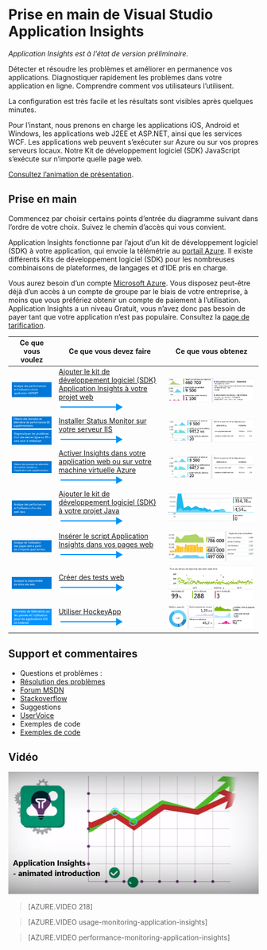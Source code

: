 <properties
	pageTitle="Prise en main de Visual Studio Application Insights | Microsoft Azure"
	description="Analysez l’utilisation, la disponibilité et les performances de votre application web locale ou Microsoft Azure avec Visual Studio Application Insights."
	services="application-insights"
    documentationCenter=""
	authors="alancameronwills"
	manager="douge"/>

<tags
	ms.service="application-insights"
	ms.workload="tbd"
	ms.tgt_pltfrm="ibiza"
	ms.devlang="na"
	ms.topic="hero-article"
	ms.date="06/06/2016"
	ms.author="awills"/>

# Prise en main de Visual Studio Application Insights

*Application Insights est à l'état de version préliminaire.*

Détecter et résoudre les problèmes et améliorer en permanence vos applications. Diagnostiquer rapidement les problèmes dans votre application en ligne. Comprendre comment vos utilisateurs l’utilisent.

La configuration est très facile et les résultats sont visibles après quelques minutes.

Pour l’instant, nous prenons en charge les applications iOS, Android et Windows, les applications web J2EE et ASP.NET, ainsi que les services WCF. Les applications web peuvent s’exécuter sur Azure ou sur vos propres serveurs locaux. Notre Kit de développement logiciel (SDK) JavaScript s’exécute sur n’importe quelle page web.

[Consultez l’animation de présentation](https://www.youtube.com/watch?v=fX2NtGrh-Y0).

## Prise en main

Commencez par choisir certains points d’entrée du diagramme suivant dans l’ordre de votre choix. Suivez le chemin d’accès qui vous convient.

Application Insights fonctionne par l’ajout d’un kit de développement logiciel (SDK) à votre application, qui envoie la télémétrie au [portail Azure](https://portal.azure.com). Il existe différents Kits de développement logiciel (SDK) pour les nombreuses combinaisons de plateformes, de langages et d’IDE pris en charge.

Vous aurez besoin d’un compte [Microsoft Azure](http://azure.com). Vous disposez peut-être déjà d’un accès à un compte de groupe par le biais de votre entreprise, à moins que vous préfériez obtenir un compte de paiement à l’utilisation. Application Insights a un niveau Gratuit, vous n’avez donc pas besoin de payer tant que votre application n’est pas populaire. Consultez la [page de tarification](https://azure.microsoft.com/pricing/details/application-insights/).

Ce que vous voulez | Ce que vous devez faire | Ce que vous obtenez
---|---|---
 <a href="app-insights-asp-net.md">![ASP.NET](./media/app-insights-get-started/appinsights-gs-i-01-perf.png)</a> | <a href="app-insights-asp-net.md">Ajouter le kit de développement logiciel (SDK) Application Insights à votre projet web</a> <br/> ![obtient](./media/app-insights-get-started/appinsights-00arrow.png) | <a href="app-insights-asp-net.md">![Surveillance des performances et utilisation](./media/app-insights-get-started/appinsights-gs-r-01-perf.png)</a>
<a href="app-insights-monitor-performance-live-website-now.md">![Site ASP.NET déjà actif](./media/app-insights-get-started/appinsights-gs-i-04-red2.png)</a><br/><a href="app-insights-monitor-performance-live-website-now.md">![Surveillance des dépendances et des performances](./media/app-insights-get-started/appinsights-gs-i-03-red.png)</a>|<a href="app-insights-monitor-performance-live-website-now.md">Installer Status Monitor sur votre serveur IIS</a> <br/> ![obtient](./media/app-insights-get-started/appinsights-00arrow.png) | <a href="app-insights-monitor-performance-live-website-now.md">![Surveillance des dépendances ASP.NET](./media/app-insights-get-started/appinsights-gs-r-03-red.png)</a>
<a href="insights-perf-analytics.md">![application web ou machine virtuelle Azure](./media/app-insights-get-started/appinsights-gs-i-10-azure.png)</a>|<a href="insights-perf-analytics.md">Activer Insights dans votre application web ou sur votre machine virtuelle Azure</a> <br/> ![obtient](./media/app-insights-get-started/appinsights-00arrow.png) | <a href="insights-perf-analytics.md">![Surveillance des dépendances et des performances](./media/app-insights-get-started/appinsights-gs-r-03-red.png)</a>
<a href="app-insights-java-get-started.md">![Java](./media/app-insights-get-started/appinsights-gs-i-11-java.png)</a>|<a href="app-insights-java-get-started.md">Ajouter le kit de développement logiciel (SDK) à votre projet Java</a><br/>![obtient](./media/app-insights-get-started/appinsights-00arrow.png) | <a href="app-insights-java-get-started.md">![Surveillance des performances et utilisation](./media/app-insights-get-started/appinsights-gs-r-10-java.png)</a>
<a href="app-insights-web-track-usage.md">![JavaScript](./media/app-insights-get-started/appinsights-gs-i-02-usage.png)</a>|<a href="app-insights-web-track-usage.md">Insérer le script Application Insights dans vos pages web</a><br/>![obtient](./media/app-insights-get-started/appinsights-00arrow.png) | <a href="app-insights-web-track-usage.md">![affichages de pages et performances du navigateur](./media/app-insights-get-started/appinsights-gs-r-02-usage.png)</a>
<a href="app-insights-monitor-web-app-availability.md">![Availability](./media/app-insights-get-started/appinsights-gs-i-05-avail.png)</a>|<a href="app-insights-monitor-web-app-availability.md">Créer des tests web</a><br/>![obtient](./media/app-insights-get-started/appinsights-00arrow.png) | <a href="app-insights-monitor-web-app-availability.md">![Availability](./media/app-insights-get-started/appinsights-gs-r-05-avail.png)</a>
<a href="app-insights-platforms.md">![Appareils iOS, Android et Windows](./media/app-insights-get-started/appinsights-gs-i-07-device.png)</a>|<a href="http://hockeyapp.net">Utiliser HockeyApp</a><br/>![obtient](./media/app-insights-get-started/appinsights-00arrow.png) | <a href="http://hockeyapp.net">![Données relatives aux pannes et à l’utilisation](./media/app-insights-get-started/appinsights-gs-r-06-device.png)</a>

## Support et commentaires


* Questions et problèmes :
 * [Résolution des problèmes][qna]
 * [Forum MSDN](https://social.msdn.microsoft.com/Forums/vstudio/fr-FR/home?forum=ApplicationInsights)
 * [Stackoverflow](http://stackoverflow.com/questions/tagged/ms-application-insights)
* Suggestions
 * [UserVoice](https://visualstudio.uservoice.com/forums/357324)
* Exemples de code
 * [Exemples de code](app-insights-code-samples.md)



## <a name="video"></a>Vidéo

[![Présentation animée](./media/app-insights-get-started/video-front-1.png)](https://www.youtube.com/watch?v=fX2NtGrh-Y0)

> [AZURE.VIDEO 218]

> [AZURE.VIDEO usage-monitoring-application-insights]

> [AZURE.VIDEO performance-monitoring-application-insights]



<!--Link references-->

[qna]: app-insights-troubleshoot-faq.md

<!---HONumber=AcomDC_0713_2016-->
